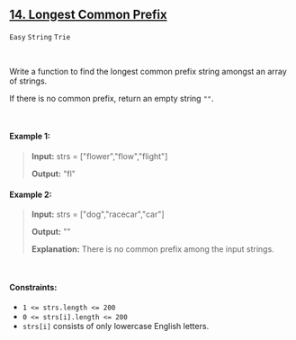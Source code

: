 ## [14. Longest Common Prefix](https://leetcode.com/problems/longest-common-prefix/)

<code>Easy</code> <code>String</code> <code>Trie</code>

<br>

Write a function to find the longest common prefix string amongst an array of strings.

If there is no common prefix, return an empty string <code>""</code>.

<br>

#### Example 1:

> __Input:__ strs = ["flower","flow","flight"]
>
> __Output:__ "fl"

#### Example 2:

> __Input:__ strs = ["dog","racecar","car"]
>
> __Output:__ ""
>
> __Explanation:__ There is no common prefix among the input strings.

<br>

#### Constraints:

- <code>1 <= strs.length <= 200</code>
- <code>0 <= strs[i].length <= 200</code>
- <code>strs[i]</code> consists of only lowercase English letters.